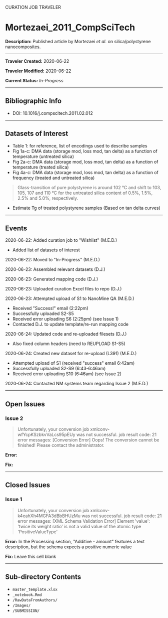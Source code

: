 CURATION JOB TRAVELER

# Mortezaei_2011_CompSciTech

**Description:** Published article by Mortezaei *et al.* on silica/polystyrene nanocomposites.

---

**Traveler Created:** 2020-06-22

**Traveler Modified:** 2020-06-22

**Current Status:** *In-Progress*

---

## Bibliographic Info

* DOI: 10.1016/j.compscitech.2011.02.012

---

## Datasets of Interest

* Table 1: for reference, list of encodings used to describe samples
* Fig 1a-c: DMA data (storage mod, loss mod, tan delta) as a function of temperature (untreated silica)
* Fig 2a-c: DMA data (storage mod, loss mod, tan delta) as a function of temperature (treated silica)
* Fig 4a-c: DMA data (storage mod, loss mod, tan delta) as a function of frequency (treated and untreated silica)
> Glass-transition of pure polystyrene is around 102 °C and shift to 103, 105, 107 and 110 °C for the untreated silica content of 0.5%, 1.5%, 2.5% and 5.0%, respectively.
* Estimate Tg of treated polystyrene samples (Based on tan delta curves)


---

## Events

2020-06-22: Added curation job to "Wishlist" (M.E.D.)
* Added list of datasets of interest

2020-06-22: Moved to "In-Progress" (M.E.D.)

2020-06-23: Assembled relevant datasets (D.J.)

2020-06-23: Generated mapping code (D.J.)

2020-06-23: Uploaded curation Excel files to repo (D.J.)

2020-06-23: Attempted upload of S1 to NanoMine QA (M.E.D.)
* Received "Success!" email (2:22pm)
* Successfully uploaded S2-S5
* Received error uploading S6 (2:25pm) (see Issue 1)
* Contacted D.J. to update template/re-run mapping code

2020-06-24: Updated code and re-uploaded filesets (D.J.)
* Also fixed column headers (need to REUPLOAD S1-S5)

2020-06-24: Created new dataset for re-upload (L391) (M.E.D.)
* Attempted upload of S1 (received "success" email 6:42am)
* Successfully uploaded S2-S9 (6:43-6:46am)
* Received error uploading S10 (6:46am) (see Issue 2)

2020-06-24: Contacted NM systems team regarding Issue 2 (M.E.D.)


---

## Open Issues

### Issue 2
> Unfortunately, your conversion job xmlconv-wfYcpKSzbkvVaLcs95pEUy was not successful.
> job result code: 21
> error messages: [Conversion Error] Oops! The conversion cannot be finished! Please contact the administrator.

**Error:** 

**Fix:** 

---

## Closed Issues

### Issue 1
 > Unfortunately, your conversion job xmlconv-k4eahXh4MGFA3dBbBHUzMu was not successful.
> job result code: 21
> error messages: [XML Schema Validation Error] Element 'value': 'twice its weight ratio' is not a valid value of the atomic type 'PositiveValueType'

**Error:** In the Processing section, "Additive - amount" features a text description, but the schema expects a positive numeric value

**Fix:** Leave this cell blank

---

## Sub-directory Contents

* `master_template.xlsx`
* `_notebook.Rmd`
* `/RawDataFromAuthors/`
* `/Images/`
* `/SUBMISSION/`
